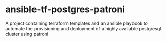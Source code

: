 # ansible-tf-postgres-patroni
A project containing terraform templates and an ansible playbook to automate the provisioning and deployment of a highly available postgresql cluster using patroni
